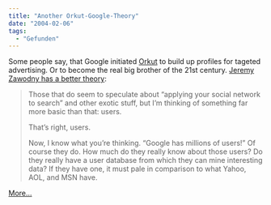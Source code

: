 ```yaml
---
title: "Another Orkut-Google-Theory"
date: "2004-02-06"
tags:
  - "Gefunden"
---
```


Some people say, that Google initiated [Orkut](http://www.orkut.com) to build up profiles for tageted advertising. Or to become the real big brother of the 21st century. [Jeremy Zawodny has a better theory](http://jeremy.zawodny.com/blog/archives/001504.html "Jeremy Zawodny's blog: Why Google needs Orkut"):

> Those that do seem to speculate about “applying your social network to search” and other exotic stuff, but I’m thinking of something far more basic than that: users.
>
> That’s right, users.
>
> Now, I know what you’re thinking. “Google has millions of users!” Of course they do. How much do they really know about those users? Do they really have a user database from which they can mine interesting data? If they have one, it must pale in comparison to what Yahoo, AOL, and MSN have.

[More…](http://jeremy.zawodny.com/blog/archives/001504.html)
